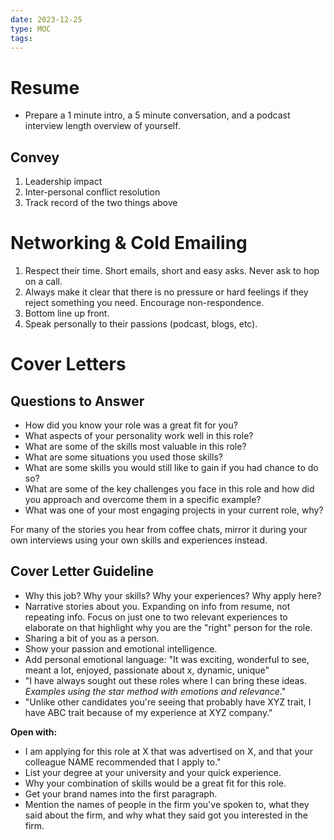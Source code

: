 ```yaml
---
date: 2023-12-25
type: MOC
tags: 
---
```


# Resume
- Prepare a 1 minute intro, a 5 minute conversation, and a podcast interview length overview of yourself.

## Convey
1. Leadership impact
2. Inter-personal conflict resolution
3. Track record of the two things above

# Networking & Cold Emailing
1. Respect their time. Short emails, short and easy asks. Never ask to hop on a call.
2. Always make it clear that there is no pressure or hard feelings if they reject something you need. Encourage non-respondence.
3. Bottom line up front.
4. Speak personally to their passions (podcast, blogs, etc).

# Cover Letters

## Questions to Answer
- How did you know your role was a great fit for you?
- What aspects of your personality work well in this role?
- What are some of the skills most valuable in this role?
- What are some situations you used those skills?
- What are some skills you would still like to gain if you had chance to do so?
- What are some of the key challenges you face in this role and how did you approach and overcome them in a specific example?
- What was one of your most engaging projects in your current role, why?

For many of the stories you hear from coffee chats, mirror it during your own interviews using your own skills and experiences instead.

## Cover Letter Guideline
- Why this job? Why your skills? Why your experiences? Why apply here?
- Narrative stories about you. Expanding on info from resume, not repeating info. Focus on just one to two relevant experiences to elaborate on that highlight why you are the "right" person for the role.
- Sharing a bit of you as a person.
- Show your passion and emotional intelligence.
- Add personal emotional language: "It was exciting, wonderful to see, meant a lot, enjoyed, passionate about x, dynamic, unique"
- "I have always sought out these roles where I can bring these ideas. *Examples using the star method with emotions and relevance*."
- "Unlike other candidates you're seeing that probably have XYZ trait, I have ABC trait because of my experience at XYZ company."

**Open with:**
- I am applying for this role at X that was advertised on X, and that your colleague NAME recommended that I apply to."
- List your degree at your university and your quick experience.
- Why your combination of skills would be a great fit for this role.
- Get your brand names into the first paragraph.
- Mention the names of people in the firm you've spoken to, what they said about the firm, and why what they said got you interested in the firm.